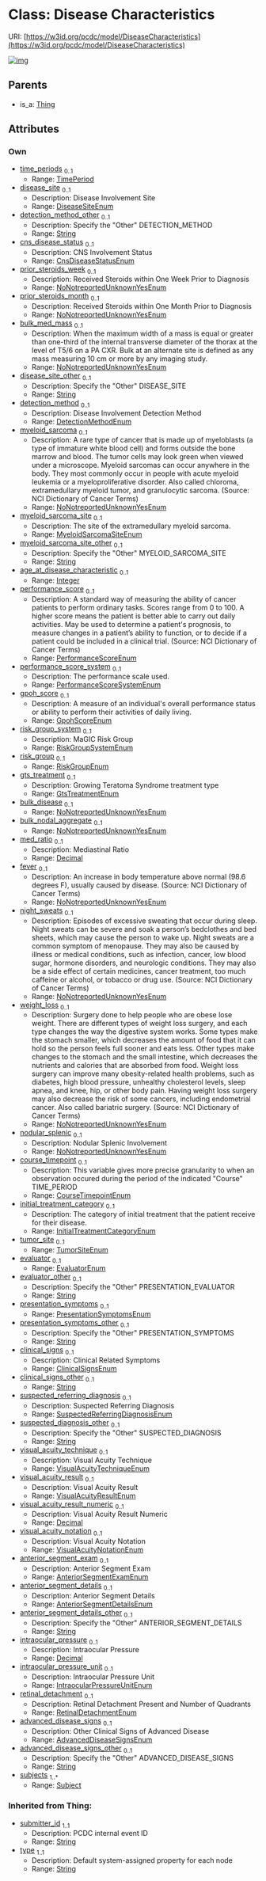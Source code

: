 
# Class: Disease Characteristics




URI: [https://w3id.org/pcdc/model/DiseaseCharacteristics](https://w3id.org/pcdc/model/DiseaseCharacteristics)


[![img](https://yuml.me/diagram/nofunky;dir:TB/class/[TimePeriod],[Thing],[Subject],[Subject]<subjects%201..*-++[DiseaseCharacteristics&#124;disease_site:DiseaseSiteEnum%20%3F;detection_method_other:string%20%3F;cns_disease_status:CnsDiseaseStatusEnum%20%3F;prior_steroids_week:NoNotreportedUnknownYesEnum%20%3F;prior_steroids_month:NoNotreportedUnknownYesEnum%20%3F;bulk_med_mass:NoNotreportedUnknownYesEnum%20%3F;disease_site_other:string%20%3F;detection_method:DetectionMethodEnum%20%3F;myeloid_sarcoma:NoNotreportedUnknownYesEnum%20%3F;myeloid_sarcoma_site:MyeloidSarcomaSiteEnum%20%3F;myeloid_sarcoma_site_other:string%20%3F;age_at_disease_characteristic:integer%20%3F;performance_score:PerformanceScoreEnum%20%3F;performance_score_system:PerformanceScoreSystemEnum%20%3F;gpoh_score:GpohScoreEnum%20%3F;risk_group_system:RiskGroupSystemEnum%20%3F;risk_group:RiskGroupEnum%20%3F;gts_treatment:GtsTreatmentEnum%20%3F;bulk_disease:NoNotreportedUnknownYesEnum%20%3F;bulk_nodal_aggregate:NoNotreportedUnknownYesEnum%20%3F;med_ratio:decimal%20%3F;fever:NoNotreportedUnknownYesEnum%20%3F;night_sweats:NoNotreportedUnknownYesEnum%20%3F;weight_loss:NoNotreportedUnknownYesEnum%20%3F;nodular_splenic:NoNotreportedUnknownYesEnum%20%3F;course_timepoint:CourseTimepointEnum%20%3F;initial_treatment_category:InitialTreatmentCategoryEnum%20%3F;tumor_site:TumorSiteEnum%20%3F;evaluator:EvaluatorEnum%20%3F;evaluator_other:string%20%3F;presentation_symptoms:PresentationSymptomsEnum%20%3F;presentation_symptoms_other:string%20%3F;clinical_signs:ClinicalSignsEnum%20%3F;clinical_signs_other:string%20%3F;suspected_referring_diagnosis:SuspectedReferringDiagnosisEnum%20%3F;suspected_diagnosis_other:string%20%3F;visual_acuity_technique:VisualAcuityTechniqueEnum%20%3F;visual_acuity_result:VisualAcuityResultEnum%20%3F;visual_acuity_result_numeric:decimal%20%3F;visual_acuity_notation:VisualAcuityNotationEnum%20%3F;anterior_segment_exam:AnteriorSegmentExamEnum%20%3F;anterior_segment_details:AnteriorSegmentDetailsEnum%20%3F;anterior_segment_details_other:string%20%3F;intraocular_pressure:decimal%20%3F;intraocular_pressure_unit:IntraocularPressureUnitEnum%20%3F;retinal_detachment:RetinalDetachmentEnum%20%3F;advanced_disease_signs:AdvancedDiseaseSignsEnum%20%3F;advanced_disease_signs_other:string%20%3F;submitter_id(i):string;type(i):string],[TimePeriod]<time_periods%200..1-++[DiseaseCharacteristics],[Thing]^-[DiseaseCharacteristics])](https://yuml.me/diagram/nofunky;dir:TB/class/[TimePeriod],[Thing],[Subject],[Subject]<subjects%201..*-++[DiseaseCharacteristics&#124;disease_site:DiseaseSiteEnum%20%3F;detection_method_other:string%20%3F;cns_disease_status:CnsDiseaseStatusEnum%20%3F;prior_steroids_week:NoNotreportedUnknownYesEnum%20%3F;prior_steroids_month:NoNotreportedUnknownYesEnum%20%3F;bulk_med_mass:NoNotreportedUnknownYesEnum%20%3F;disease_site_other:string%20%3F;detection_method:DetectionMethodEnum%20%3F;myeloid_sarcoma:NoNotreportedUnknownYesEnum%20%3F;myeloid_sarcoma_site:MyeloidSarcomaSiteEnum%20%3F;myeloid_sarcoma_site_other:string%20%3F;age_at_disease_characteristic:integer%20%3F;performance_score:PerformanceScoreEnum%20%3F;performance_score_system:PerformanceScoreSystemEnum%20%3F;gpoh_score:GpohScoreEnum%20%3F;risk_group_system:RiskGroupSystemEnum%20%3F;risk_group:RiskGroupEnum%20%3F;gts_treatment:GtsTreatmentEnum%20%3F;bulk_disease:NoNotreportedUnknownYesEnum%20%3F;bulk_nodal_aggregate:NoNotreportedUnknownYesEnum%20%3F;med_ratio:decimal%20%3F;fever:NoNotreportedUnknownYesEnum%20%3F;night_sweats:NoNotreportedUnknownYesEnum%20%3F;weight_loss:NoNotreportedUnknownYesEnum%20%3F;nodular_splenic:NoNotreportedUnknownYesEnum%20%3F;course_timepoint:CourseTimepointEnum%20%3F;initial_treatment_category:InitialTreatmentCategoryEnum%20%3F;tumor_site:TumorSiteEnum%20%3F;evaluator:EvaluatorEnum%20%3F;evaluator_other:string%20%3F;presentation_symptoms:PresentationSymptomsEnum%20%3F;presentation_symptoms_other:string%20%3F;clinical_signs:ClinicalSignsEnum%20%3F;clinical_signs_other:string%20%3F;suspected_referring_diagnosis:SuspectedReferringDiagnosisEnum%20%3F;suspected_diagnosis_other:string%20%3F;visual_acuity_technique:VisualAcuityTechniqueEnum%20%3F;visual_acuity_result:VisualAcuityResultEnum%20%3F;visual_acuity_result_numeric:decimal%20%3F;visual_acuity_notation:VisualAcuityNotationEnum%20%3F;anterior_segment_exam:AnteriorSegmentExamEnum%20%3F;anterior_segment_details:AnteriorSegmentDetailsEnum%20%3F;anterior_segment_details_other:string%20%3F;intraocular_pressure:decimal%20%3F;intraocular_pressure_unit:IntraocularPressureUnitEnum%20%3F;retinal_detachment:RetinalDetachmentEnum%20%3F;advanced_disease_signs:AdvancedDiseaseSignsEnum%20%3F;advanced_disease_signs_other:string%20%3F;submitter_id(i):string;type(i):string],[TimePeriod]<time_periods%200..1-++[DiseaseCharacteristics],[Thing]^-[DiseaseCharacteristics])

## Parents

 *  is_a: [Thing](Thing.md)

## Attributes


### Own

 * [time_periods](time_periods.md)  <sub>0..1</sub>
     * Range: [TimePeriod](TimePeriod.md)
 * [disease_site](disease_site.md)  <sub>0..1</sub>
     * Description: Disease Involvement Site
     * Range: [DiseaseSiteEnum](DiseaseSiteEnum.md)
 * [detection_method_other](detection_method_other.md)  <sub>0..1</sub>
     * Description: Specify the "Other" DETECTION_METHOD
     * Range: [String](types/String.md)
 * [cns_disease_status](cns_disease_status.md)  <sub>0..1</sub>
     * Description: CNS Involvement Status
     * Range: [CnsDiseaseStatusEnum](CnsDiseaseStatusEnum.md)
 * [prior_steroids_week](prior_steroids_week.md)  <sub>0..1</sub>
     * Description: Received Steroids within One Week Prior to Diagnosis
     * Range: [NoNotreportedUnknownYesEnum](NoNotreportedUnknownYesEnum.md)
 * [prior_steroids_month](prior_steroids_month.md)  <sub>0..1</sub>
     * Description: Received Steroids within One Month Prior to Diagnosis
     * Range: [NoNotreportedUnknownYesEnum](NoNotreportedUnknownYesEnum.md)
 * [bulk_med_mass](bulk_med_mass.md)  <sub>0..1</sub>
     * Description: When the maximum width of a mass is equal or greater than one-third of the internal transverse diameter of the thorax at the level of T5/6 on a PA CXR. Bulk at an alternate site is defined as any mass measuring 10 cm or more by any imaging study.
     * Range: [NoNotreportedUnknownYesEnum](NoNotreportedUnknownYesEnum.md)
 * [disease_site_other](disease_site_other.md)  <sub>0..1</sub>
     * Description: Specify the "Other" DISEASE_SITE
     * Range: [String](types/String.md)
 * [detection_method](detection_method.md)  <sub>0..1</sub>
     * Description: Disease Involvement Detection Method
     * Range: [DetectionMethodEnum](DetectionMethodEnum.md)
 * [myeloid_sarcoma](myeloid_sarcoma.md)  <sub>0..1</sub>
     * Description: A rare type of cancer that is made up of myeloblasts (a type of immature white blood cell) and forms outside the bone marrow and blood. The tumor cells may look green when viewed under a microscope. Myeloid sarcomas can occur anywhere in the body. They most commonly occur in people with acute myeloid leukemia or a myeloproliferative disorder. Also called chloroma, extramedullary myeloid tumor, and granulocytic sarcoma. (Source: NCI Dictionary of Cancer Terms)
     * Range: [NoNotreportedUnknownYesEnum](NoNotreportedUnknownYesEnum.md)
 * [myeloid_sarcoma_site](myeloid_sarcoma_site.md)  <sub>0..1</sub>
     * Description: The site of the extramedullary myeloid sarcoma.
     * Range: [MyeloidSarcomaSiteEnum](MyeloidSarcomaSiteEnum.md)
 * [myeloid_sarcoma_site_other](myeloid_sarcoma_site_other.md)  <sub>0..1</sub>
     * Description: Specify the "Other" MYELOID_SARCOMA_SITE
     * Range: [String](types/String.md)
 * [age_at_disease_characteristic](age_at_disease_characteristic.md)  <sub>0..1</sub>
     * Range: [Integer](types/Integer.md)
 * [performance_score](performance_score.md)  <sub>0..1</sub>
     * Description: A standard way of measuring the ability of cancer patients to perform ordinary tasks. Scores range from 0 to 100. A higher score means the patient is better able to carry out daily activities. May be used to determine a patient's prognosis, to measure changes in a patient’s ability to function, or to decide if a patient could be included in a clinical trial. (Source: NCI Dictionary of Cancer Terms)
     * Range: [PerformanceScoreEnum](PerformanceScoreEnum.md)
 * [performance_score_system](performance_score_system.md)  <sub>0..1</sub>
     * Description: The performance scale used.
     * Range: [PerformanceScoreSystemEnum](PerformanceScoreSystemEnum.md)
 * [gpoh_score](gpoh_score.md)  <sub>0..1</sub>
     * Description: A measure of an individual's overall performance status or ability to perform their activities of daily living.
     * Range: [GpohScoreEnum](GpohScoreEnum.md)
 * [risk_group_system](risk_group_system.md)  <sub>0..1</sub>
     * Description: MaGIC Risk Group
     * Range: [RiskGroupSystemEnum](RiskGroupSystemEnum.md)
 * [risk_group](risk_group.md)  <sub>0..1</sub>
     * Range: [RiskGroupEnum](RiskGroupEnum.md)
 * [gts_treatment](gts_treatment.md)  <sub>0..1</sub>
     * Description: Growing Teratoma Syndrome treatment type
     * Range: [GtsTreatmentEnum](GtsTreatmentEnum.md)
 * [bulk_disease](bulk_disease.md)  <sub>0..1</sub>
     * Range: [NoNotreportedUnknownYesEnum](NoNotreportedUnknownYesEnum.md)
 * [bulk_nodal_aggregate](bulk_nodal_aggregate.md)  <sub>0..1</sub>
     * Range: [NoNotreportedUnknownYesEnum](NoNotreportedUnknownYesEnum.md)
 * [med_ratio](med_ratio.md)  <sub>0..1</sub>
     * Description: Mediastinal Ratio
     * Range: [Decimal](types/Decimal.md)
 * [fever](fever.md)  <sub>0..1</sub>
     * Description: An increase in body temperature above normal (98.6 degrees F), usually caused by disease. (Source: NCI Dictionary of Cancer Terms)
     * Range: [NoNotreportedUnknownYesEnum](NoNotreportedUnknownYesEnum.md)
 * [night_sweats](night_sweats.md)  <sub>0..1</sub>
     * Description: Episodes of excessive sweating that occur during sleep. Night sweats can be severe and soak a person’s bedclothes and bed sheets, which may cause the person to wake up. Night sweats are a common symptom of menopause. They may also be caused by illness or medical conditions, such as infection, cancer, low blood sugar, hormone disorders, and neurologic conditions. They may also be a side effect of certain medicines, cancer treatment, too much caffeine or alcohol, or tobacco or drug use. (Source: NCI Dictionary of Cancer Terms)
     * Range: [NoNotreportedUnknownYesEnum](NoNotreportedUnknownYesEnum.md)
 * [weight_loss](weight_loss.md)  <sub>0..1</sub>
     * Description: Surgery done to help people who are obese lose weight. There are different types of weight loss surgery, and each type changes the way the digestive system works. Some types make the stomach smaller, which decreases the amount of food that it can hold so the person feels full sooner and eats less. Other types make changes to the stomach and the small intestine, which decreases the nutrients and calories that are absorbed from food. Weight loss surgery can improve many obesity-related health problems, such as diabetes, high blood pressure, unhealthy cholesterol levels, sleep apnea, and knee, hip, or other body pain. Having weight loss surgery may also decrease the risk of some cancers, including endometrial cancer. Also called bariatric surgery. (Source: NCI Dictionary of Cancer Terms)
     * Range: [NoNotreportedUnknownYesEnum](NoNotreportedUnknownYesEnum.md)
 * [nodular_splenic](nodular_splenic.md)  <sub>0..1</sub>
     * Description: Nodular Splenic Involvement
     * Range: [NoNotreportedUnknownYesEnum](NoNotreportedUnknownYesEnum.md)
 * [course_timepoint](course_timepoint.md)  <sub>0..1</sub>
     * Description: This variable gives more precise granularity to when an observation occured during the period of the indicated "Course" TIME_PERIOD
     * Range: [CourseTimepointEnum](CourseTimepointEnum.md)
 * [initial_treatment_category](initial_treatment_category.md)  <sub>0..1</sub>
     * Description: The category of initial treatment that the patient receive for their disease.
     * Range: [InitialTreatmentCategoryEnum](InitialTreatmentCategoryEnum.md)
 * [tumor_site](tumor_site.md)  <sub>0..1</sub>
     * Range: [TumorSiteEnum](TumorSiteEnum.md)
 * [evaluator](evaluator.md)  <sub>0..1</sub>
     * Range: [EvaluatorEnum](EvaluatorEnum.md)
 * [evaluator_other](evaluator_other.md)  <sub>0..1</sub>
     * Description: Specify the "Other" PRESENTATION_EVALUATOR
     * Range: [String](types/String.md)
 * [presentation_symptoms](presentation_symptoms.md)  <sub>0..1</sub>
     * Range: [PresentationSymptomsEnum](PresentationSymptomsEnum.md)
 * [presentation_symptoms_other](presentation_symptoms_other.md)  <sub>0..1</sub>
     * Description: Specify the "Other" PRESENTATION_SYMPTOMS
     * Range: [String](types/String.md)
 * [clinical_signs](clinical_signs.md)  <sub>0..1</sub>
     * Description: Clinical Related Symptoms
     * Range: [ClinicalSignsEnum](ClinicalSignsEnum.md)
 * [clinical_signs_other](clinical_signs_other.md)  <sub>0..1</sub>
     * Range: [String](types/String.md)
 * [suspected_referring_diagnosis](suspected_referring_diagnosis.md)  <sub>0..1</sub>
     * Description: Suspected Referring Diagnosis
     * Range: [SuspectedReferringDiagnosisEnum](SuspectedReferringDiagnosisEnum.md)
 * [suspected_diagnosis_other](suspected_diagnosis_other.md)  <sub>0..1</sub>
     * Description: Specify the "Other" SUSPECTED_DIAGNOSIS
     * Range: [String](types/String.md)
 * [visual_acuity_technique](visual_acuity_technique.md)  <sub>0..1</sub>
     * Description: Visual Acuity Technique
     * Range: [VisualAcuityTechniqueEnum](VisualAcuityTechniqueEnum.md)
 * [visual_acuity_result](visual_acuity_result.md)  <sub>0..1</sub>
     * Description: Visual Acuity Result
     * Range: [VisualAcuityResultEnum](VisualAcuityResultEnum.md)
 * [visual_acuity_result_numeric](visual_acuity_result_numeric.md)  <sub>0..1</sub>
     * Description: Visual Acuity Result Numeric
     * Range: [Decimal](types/Decimal.md)
 * [visual_acuity_notation](visual_acuity_notation.md)  <sub>0..1</sub>
     * Description: Visual Acuity Notation
     * Range: [VisualAcuityNotationEnum](VisualAcuityNotationEnum.md)
 * [anterior_segment_exam](anterior_segment_exam.md)  <sub>0..1</sub>
     * Description: Anterior Segment Exam
     * Range: [AnteriorSegmentExamEnum](AnteriorSegmentExamEnum.md)
 * [anterior_segment_details](anterior_segment_details.md)  <sub>0..1</sub>
     * Description: Anterior Segment Details
     * Range: [AnteriorSegmentDetailsEnum](AnteriorSegmentDetailsEnum.md)
 * [anterior_segment_details_other](anterior_segment_details_other.md)  <sub>0..1</sub>
     * Description: Specify the "Other" ANTERIOR_SEGMENT_DETAILS
     * Range: [String](types/String.md)
 * [intraocular_pressure](intraocular_pressure.md)  <sub>0..1</sub>
     * Description: Intraocular Pressure
     * Range: [Decimal](types/Decimal.md)
 * [intraocular_pressure_unit](intraocular_pressure_unit.md)  <sub>0..1</sub>
     * Description: Intraocular Pressure Unit
     * Range: [IntraocularPressureUnitEnum](IntraocularPressureUnitEnum.md)
 * [retinal_detachment](retinal_detachment.md)  <sub>0..1</sub>
     * Description: Retinal Detachment Present and Number of Quadrants
     * Range: [RetinalDetachmentEnum](RetinalDetachmentEnum.md)
 * [advanced_disease_signs](advanced_disease_signs.md)  <sub>0..1</sub>
     * Description: Other Clinical Signs of Advanced Disease
     * Range: [AdvancedDiseaseSignsEnum](AdvancedDiseaseSignsEnum.md)
 * [advanced_disease_signs_other](advanced_disease_signs_other.md)  <sub>0..1</sub>
     * Description: Specify the "Other" ADVANCED_DISEASE_SIGNS
     * Range: [String](types/String.md)
 * [subjects](subjects.md)  <sub>1..\*</sub>
     * Range: [Subject](Subject.md)

### Inherited from Thing:

 * [submitter_id](submitter_id.md)  <sub>1..1</sub>
     * Description: PCDC internal event ID
     * Range: [String](types/String.md)
 * [type](type.md)  <sub>1..1</sub>
     * Description: Default system-assigned property for each node
     * Range: [String](types/String.md)
